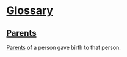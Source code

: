 # [Glossary](#glossary)

## [Parents](#parents)

[Parents][1] of a person gave birth to that person.

[1]: #parents "Parents of a person gave birth to that person."
